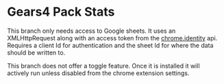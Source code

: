 # Gears4 Pack Stats

This branch only needs access to Google sheets.
It uses an XMLHttpRequest along with an access token from the [chrome.identity](https://developer.chrome.com/apps/identity) api.
Requires a client Id for authentication and the sheet Id for where the data should be written to.

This branch does not offer a toggle feature. Once it is installed it will actively run unless disabled from the
chrome extension settings.